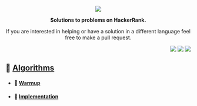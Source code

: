  
<p align="center">
	<a href="https://www.hackerrank.com/mo_shakib"><img src="https://cloud.githubusercontent.com/assets/19765741/25342064/d17a563c-28d8-11e7-83fc-763d4ab4820a.jpg" ></a>
</p>
<p align="center">
   <b> Solutions to problems on HackerRank. </b>
</p>

<p align="center">
	If you are interested in helping or have a solution in a different language feel free to make a pull request.
</p>
<p align="right">
    <img src="https://wakatime.com/badge/user/8e02bfd3-85d8-4d9d-88df-fa983f91ff30/project/b82b047d-1e9b-4267-a6db-5430b5c24ed5.svg">
	<img src="https://img.shields.io/badge/Language-Python-orange.svg">
<img src="https://img.shields.io/badge/Latest%20Update-31/08/22-brightgreen.svg"></p> 


## :open_file_folder: [ Algorithms](1.%20Algorithms)
- #### :open_file_folder: [ Warmup](1.%20Algorithms//1.%20Warmup)
- #### :open_file_folder: [ Implementation](1.%20Algorithms//2.%20Implementation)
